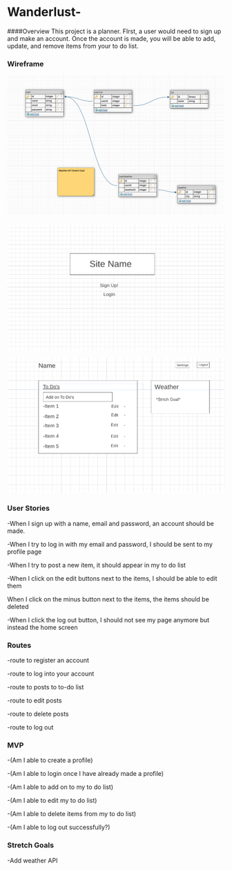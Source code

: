 # Wanderlust-

####Overview 
This project is a planner. FIrst, a user would need to sign up and make an account. Once the account is made, you will be able to add, update, and remove items from your to do list. 

### Wireframe 

![Wireframe](project2Images/dbERD.png)

![Wireframe](project2Images/homeWireframe.png)

![Wireframe](project2Images/userProfileWireframe.png)

### User Stories

-When I sign up with a name, email and password, an account should be made. 

-When I try to log in with my email and password, I should be sent to my profile page 

-When I try to post a new item, it should appear in my to do list 

-When I click on the edit buttons next to the items, I should be able to edit them 

When I click on the minus button next to the items, the items should be deleted

-When I click the log out button, I should not see my page anymore but instead the home screen 

### Routes

-route to register an account  

-route to log into your account

-route to posts to to-do list 

-route to edit posts

-route to delete posts

-route to log out 

### MVP 

-(Am I able to create a profile) 

-(Am I able to login once I have already made a profile)

-(Am I able to add on to my to do list) 

-(Am I able to edit my to do list)

-(Am I able to delete items from my to do list)

-(Am I able to log out successfully?) 

### Stretch Goals 

-Add weather API 